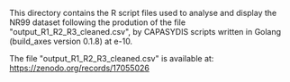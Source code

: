 This directory contains the R script files used to analyse and display the NR99 dataset following the prodution of the file "output_R1_R2_R3_cleaned.csv", by CAPASYDIS scripts written in Golang (build_axes version 0.1.8) at e-10.

The file "output_R1_R2_R3_cleaned.csv" is available at: https://zenodo.org/records/17055026


